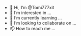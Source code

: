 - 👋 Hi, I’m @Tomi777xit
- 👀 I’m interested in ...
- 🌱 I’m currently learning ...
- 💞️ I’m looking to collaborate on ...
- 📫 How to reach me ...

<!---
Tomi777xit/Tomi777xit is a ✨ special ✨ repository because its `README.md` (this file) appears on your GitHub profile.
You can click the Preview link to take a look at your changes.
--->
